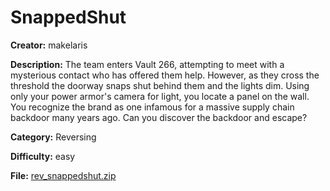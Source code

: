 # SnappedShut

**Creator:** makelaris

**Description:** The team enters Vault 266, attempting to meet with a mysterious contact who has offered them help. However, as they cross the threshold the doorway snaps shut behind them and the lights dim. Using only your power armor's camera for light, you locate a panel on the wall. You recognize the brand as one infamous for a massive supply chain backdoor many years ago. Can you discover the backdoor and escape?

**Category:** Reversing

**Difficulty:** easy

**File:** [rev_snappedshut.zip](rev_snappedshut.zip)

